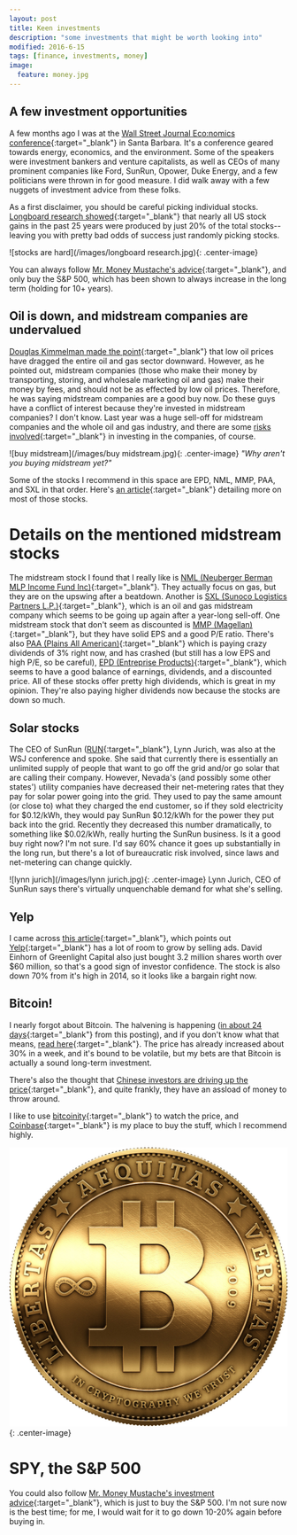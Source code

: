 ```yaml
---
layout: post
title: Keen investments
description: "some investments that might be worth looking into"
modified: 2016-6-15
tags: [finance, investments, money]
image:
  feature: money.jpg
---
```


## A few investment opportunities

A few months ago I was at the [Wall Street Journal Eco:nomics conference](http://economics.wsj.com/){:target="_blank"} in Santa Barbara.  It's a conference geared towards energy, economics, and the environment.  Some of the speakers were investment bankers and venture capitalists, as well as CEOs of many prominent companies like Ford, SunRun, Opower, Duke Energy, and a few politicians were thrown in for good measure.  I did walk away with a few nuggets of investment advice from these folks.

As a first disclaimer, you should be careful picking individual stocks.  [Longboard research showed](https://www.consiliumcapital.com/insights/496179fb-b839-4375-9067-10d5e4ed0675){:target="_blank"} that nearly all US stock gains in the past 25 years were produced by just 20% of the total stocks--leaving you with pretty bad odds of success just randomly picking stocks.

![stocks are hard](/images/longboard research.jpg){: .center-image}

You can always follow [Mr. Money Mustache's advice](http://www.mrmoneymustache.com/2011/05/18/how-to-make-money-in-the-stock-market/){:target="_blank"}, and only buy the S&P 500, which has been shown to always increase in the long term (holding for 10+ years).

## Oil is down, and midstream companies are undervalued

[Douglas Kimmelman made the point](http://www.wsj.com/articles/two-bankers-discuss-their-energy-bets-1460502919){:target="_blank"} that low oil prices have dragged the entire oil and gas sector downward.  However, as he pointed out, midstream companies (those who make their money by transporting, storing, and wholesale marketing oil and gas) make their money by fees, and should not be as effected by low oil prices.  Therefore, he was saying midstream companies are a good buy now.  Do these guys have a conflict of interest because they're invested in midstream companies?  I don't know.  Last year was a huge sell-off for midstream companies and the whole oil and gas industry, and there are some [risks involved](http://www.naturalgasintel.com/articles/105182-midstream-mlps-continue-to-lose-favor-with-investors){:target="_blank"} in investing in the companies, of course.

![buy midstream](/images/buy midstream.jpg){: .center-image}
*"Why aren't you buying midstream yet?"*

Some of the stocks I recommend in this space are EPD, NML, MMP, PAA, and SXL in that order.  Here's [an article](https://www.thestreet.com/story/13310310/1/9-midstream-oil-companies-that-are-unfairly-beaten-down.html){:target="_blank"} detailing more on most of those stocks.

# Details on the mentioned midstream stocks
The midstream stock I found that I really like is [NML (Neuberger Berman MLP Income Fund Inc)](https://www.google.com/finance?q=NYSEMKT%3ANML&ei=5g5iV8iRHNTDjAGp1JXQAw){:target="_blank"}.  They actually focus on gas, but they are on the upswing after a beatdown.  Another is [SXL (Sunoco Logistics Partners L.P.)](https://www.google.com/finance?q=NYSE%3ASXL&ei=8g5iV9nxFs-22Aaz24XIBA){:target="_blank"}, which is an oil and gas midstream company which seems to be going up again after a year-long sell-off.  One midstream stock that don't seem as discounted is [MMP (Magellan)](https://www.google.com/finance?q=NYSE%3AMMP&sq=Magellan&sp=1&ei=gyBiV_GeL8mPjAHxjbDYBg){:target="_blank"}, but they have solid EPS and a good P/E ratio.  There's also [PAA (Plains All American)](https://www.google.com/finance?q=NYSE%3APAA&ei=FCFiV4HKEYWyjAHxn6GwCw){:target="_blank"} which is paying crazy dividends of 3% right now, and has crashed (but still has a low EPS and high P/E, so be careful), [EPD (Entreprise Products)](https://www.google.com/finance?q=NYSE%3AEPD&sq=Enterprise%20Products&sp=2&ei=WyFiV8nfAsWtjAHcu6vABQ){:target="_blank"}, which seems to have a good balance of earnings, dividends, and a discounted price.  All of these stocks offer pretty high dividends, which is great in my opinion.  They're also paying higher dividends now because the stocks are down so much.

## Solar stocks
The CEO of SunRun ([RUN](https://www.google.com/finance?q=NASDAQ%3ARUN&sq=sunrun&sp=2&ei=1SJiV7n4M4aX2Ab7lLvICw){:target="_blank"}, Lynn Jurich, was also at the WSJ conference and spoke.  She said that currently there is essentially an unlimited supply of people that want to go off the grid and/or go solar that are calling their company.  However, Nevada's (and possibly some other states') utility companies have decreased their net-metering rates that they pay for solar power going into the grid.  They used to pay the same amount (or close to) what they charged the end customer, so if they sold electricity for $0.12/kWh, they would pay SunRun $0.12/kWh for the power they put back into the grid.  Recently they decreased this number dramatically, to something like $0.02/kWh, really hurting the SunRun business.  Is it a good buy right now?  I'm not sure.  I'd say 60% chance it goes up substantially in the long run, but there's a lot of bureaucratic risk involved, since laws and net-metering can change quickly.

![lynn jurich](/images/lynn jurich.jpg){: .center-image}
Lynn Jurich, CEO of SunRun says there's virtually unquenchable demand for what she's selling.

## Yelp
I came across [this article](https://outfoxthestreet.whotrades.com/blog/43768380882?domain=s30095817685.whotrades.com){:target="_blank"}, which points out [Yelp](https://www.google.com/finance?q=yelp&ei=2CJiV9mGEMmPjAHxjbDYBg){:target="_blank"} has a lot of room to grow by selling ads. David Einhorn of Greenlight Capital also just bought 3.2 million shares worth over $60 million, so that's a good sign of investor confidence.  The stock is also down 70% from it's high in 2014, so it looks like a bargain right now.

## Bitcoin!
I nearly forgot about Bitcoin.  The halvening is happening ([in about 24 days](http://www.thehalvening.com/){:target="_blank"} from this posting), and if you don't know what that means, [read here](https://www.inverse.com/article/17006-why-did-bitcoin-hit-its-highest-price-in-two-years-the-halving-is-coming){:target="_blank"}.  The price has already increased about 30% in a week, and it's bound to be volatile, but my bets are that Bitcoin is actually a sound long-term investment.

There's also the thought that [Chinese investors are driving up the price](http://www.zerohedge.com/news/2016-05-28/bitcoin-soaring-unprecedented-burst-chinese-buying){:target="_blank"}, and quite frankly, they have an assload of money to throw around.

I like to use [bitcoinity](https://bitcoinity.org/markets){:target="_blank"} to watch the price, and [Coinbase](http://coinbase.com/){:target="_blank"} is my place to buy the stuff, which I recommend highly.

![bitcoin](/images/bitcoin.jpg){: .center-image}

# SPY, the S&P 500
You could also follow [Mr. Money Mustache's investment advice](http://www.mrmoneymustache.com/2011/05/18/how-to-make-money-in-the-stock-market/){:target="_blank"}, which is just to buy the S&P 500.  I'm not sure now is the best time; for me, I would wait for it to go down 10-20% again before buying in.
